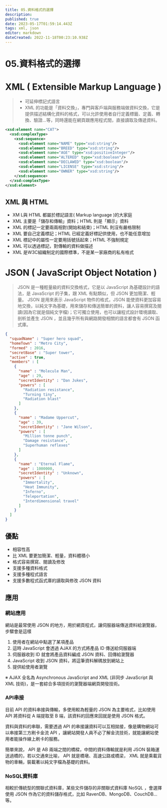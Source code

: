 ```yaml
---
title: 05.資料格式的選擇
description: 
published: true
date: 2023-05-17T01:59:14.443Z
tags: xml, json
editor: markdown
dateCreated: 2022-11-18T00:23:10.938Z
---
```


# 05.資料格式的選擇

# XML ( Extensible Markup Language )
> - 可延伸標記式語言
> - XML 的功能是「資料交換」，專門與客戶端與服務端做資料交換，它是提供描述結構化資料的格式，可以允許使用者自行定義標籤、定義、轉換、驗證…等，同時還能在網頁跟應用程式間，直接讀取及傳遞資料。

```xml
<xsd:element name="CAT">  
  <xsd:complexType>  
    <xsd:sequence>
      <xsd:element name="NAME" type="xsd:string"/>
      <xsd:element name="BREED" type="xsd:string"/>
      <xsd:element name="AGE" type="xsd:positiveInteger"/>
      <xsd:element name="ALTERED" type="xsd:boolean"/>
      <xsd:element name="DECLAWED" type="xsd:boolean"/>
      <xsd:element name="LICENSE" type="xsd:string"/>
      <xsd:element name="OWNER" type="xsd:string"/>        
    </xsd:sequence>
  </xsd:complexType>
</xsd:element>
```


## XML 與 HTML
- XM L與 HTML 都屬於標記語言( Markup language )的大家庭
- XML 主要是「儲存和傳輸」資料；HTML 則是「顯示」資料
- XML 的標記一定要兩兩相對(開始和結束)；HTML 則沒有嚴格限制
- XML 要自己定義標記；HTML 已經定義好標記供使用，也不能任意增加
- XML 標記中的屬性一定要用括號括起來；HTML 不強制規定
- XML 可以透過標記，對傳輸的資料做描述
- XML 是W3C組織制定的國際標準，不是某一家廠商的私有格式

# JSON ( JavaScript Object Notation )
> JSON 是一種輕量級的資料交換格式，它是以 JavaScript 為基礎設計的語法，是 JavaScript 的子集，跟 XML 有點類似，但 JSON 更加簡潔、輕量。
> JSON 是用來表示 JavaScript 物件的格式，JSON 能使資料更加容易地交換，以純文字為基礎，用來儲存和傳送簡單的資料，讓人容易撰寫及閱讀(因為它就是個純文字檔)；它可獨立使用，也可以讓程式設計環境讀取、剖析並產生 JSON ，並且幾乎所有與網路開發相關的語言都會有 JSON 函式庫。


```json
{
  "squadName" : "Super hero squad",
  "homeTown" : "Metro City",
  "formed" : 2016,
  "secretBase" : "Super tower",
  "active" : true,
  "members" : [
    {
      "name" : "Molecule Man",
      "age" : 29,
      "secretIdentity" : "Dan Jukes",
      "powers" : [
        "Radiation resistance",
        "Turning tiny",
        "Radiation blast"
      ]
    },
    {
      "name" : "Madame Uppercut",
      "age" : 39,
      "secretIdentity" : "Jane Wilson",
      "powers" : [
        "Million tonne punch",
        "Damage resistance",
        "Superhuman reflexes"
      ]
    },
    {
      "name" : "Eternal Flame",
      "age" : 1000000,
      "secretIdentity" : "Unknown",
      "powers" : [
        "Immortality",
        "Heat Immunity",
        "Inferno",
        "Teleportation",
        "Interdimensional travel"
      ]
    }
  ]
}
```

## 優點
- 相容性高
- 比 XML 要更加簡潔、輕量，資料體積小
- 格式容易撰寫、閱讀及修改
- 支援多種資料格式
- 支援多種程式語言
- 支援多數程式函式庫的讀取與修改 JSON 資料

## 應用
### 網站應用
網站是最常使用 JSON 的地方，用於網頁程式，讓伺服器端傳送資料給瀏覽器，步驟會是這樣

1. 使用者在網站中點選了某項產品
2. 這時 JavaScript 會透過 AJAX 的方式將產品 ID 傳送給伺服器端
3. 伺服器收到 ID 就會將產品資料編成 JSON 資料、回傳給瀏覽器
4. JavaScript 收到 JSON 資料，將這筆資料解碼放到網站上
5. 提供給使用者瀏覽

※ AJAX 全名為 Asynchronous JavaScript and XML (非同步 JavaScript 與 XML 技術)，是一套綜合多項技術的瀏覽器端網頁開發技術。

### API串接
目前 API 的資料串接與傳輸，多使用較為輕量的 JSON 為主要格式，比如使用 API 將資料從 A 端提取至 B 端，該資料的回應來回就是使用 JSON 格式。

資料與資料的串聯，需要透過 API 的串接讓資料可以互相拋接，像是購物網站可以串接第三方刷卡金流 API ，讓網站開發人員不必了解金流技術，就能讓網站使用者能操作線上刷卡的服務。

簡單來說， API 是 AB 兩端之間的橋樑，中間的資料傳輸就是利用 JSON 裝箱運送過橋的，若以交通來比喻， API 就是橋墩、高速公路或橋梁， XML 就是乘載貨物的車輛，裝載著以純文字檔為基礎的資料。

### NoSQL資料庫
相較於傳統型的關聯式資料庫，某些文件儲存的非關聯式資料庫 NoSQL ，會選擇使用 JSON 作為它的資料儲存格式，比如 RavenDB、MongoDB、CouchDB…等。

